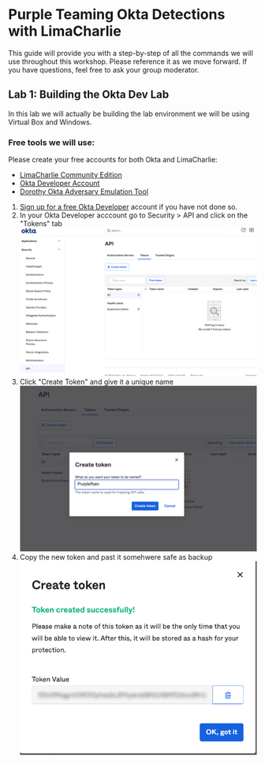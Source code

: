 # Purple Teaming Okta Detections with LimaCharlie

This guide will provide you with a step-by-step of all the commands we will use throughout this workshop. Please reference it as we move forward. If you have questions, feel free to ask your group moderator.

## Lab 1: Building the Okta Dev Lab

In this lab we will actually be building the lab environment we will be using Virtual Box and Windows. 

### Free tools we will use:

Please create your free accounts for both Okta and LimaCharlie:


- [LimaCharlie Community Edition](https://free.limacharlie.io/)
- [Okta Developer Account](https://developer.okta.com/signup/)
- [Dorothy Okta Adversary Emulation Tool](https://github.com/elastic/dorothy)


1. [Sign up for a free Okta Developer](https://developer.okta.com/signup/) account if you have not done so.
2. In your Okta Developer acccount go to Security > API and click on the "Tokens" tab
![Okta Token Page](/img/okta1.png)
3. Click "Create Token" and give it a unique name
![Okta Token Page](/img/okta2.png)
4. Copy the new token and past it somehwere safe as backup
![Copy Token](/img/okta3a.png)

